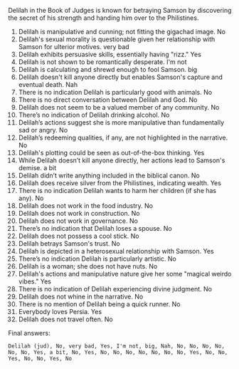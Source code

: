 Delilah in the Book of Judges is known for betraying Samson by discovering the secret of his strength and handing him over to the Philistines.

1. Delilah is manipulative and cunning; not fitting the gigachad image. No
2. Delilah's sexual morality is questionable given her relationship with Samson for ulterior motives. very bad
3. Delilah exhibits persuasive skills, essentially having "rizz." Yes
4. Delilah is not shown to be romantically desperate. I'm not
5. Delilah is calculating and shrewd enough to fool Samson. big
6. Delilah doesn't kill anyone directly but enables Samson's capture and eventual death. Nah
7. There is no indication Delilah is particularly good with animals. No
8. There is no direct conversation between Delilah and God. No
9. Delilah does not seem to be a valued member of any community. No
10. There’s no indication of Delilah drinking alcohol. No
11. Delilah’s actions suggest she is more manipulative than fundamentally sad or angry. No
12. Delilah’s redeeming qualities, if any, are not highlighted in the narrative. No
13. Delilah's plotting could be seen as out-of-the-box thinking. Yes
14. While Delilah doesn’t kill anyone directly, her actions lead to Samson's demise. a bit
15. Delilah didn’t write anything included in the biblical canon. No
16. Delilah does receive silver from the Philistines, indicating wealth. Yes
17. There is no indication Delilah wants to harm her children (if she has any). No
18. Delilah does not work in the food industry. No
19. Delilah does not work in construction. No
20. Delilah does not work in governance. No
21. There’s no indication that Delilah loses a spouse. No
22. Delilah does not possess a cool stick. No
23. Delilah betrays Samson's trust. No
24. Delilah is depicted in a heterosexual relationship with Samson. Yes
25. There’s no indication Delilah is particularly artistic. No
26. Delilah is a woman; she does not have nuts. No
27. Delilah's actions and manipulative nature give her some "magical weirdo vibes." Yes
28. There is no indication of Delilah experiencing divine judgment. No
29. Delilah does not whine in the narrative. No
30. There is no mention of Delilah being a quick runner. No
31. Everybody loves Persia. Yes
32. Delilah does not travel often. No

Final answers:

```Delilah (jud), No, very bad, Yes, I'm not, big, Nah, No, No, No, No, No, No, Yes, a bit, No, Yes, No, No, No, No, No, No, No, Yes, No, No, Yes, No, No, Yes, No```
